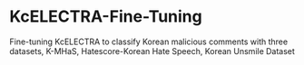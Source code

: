 # KcELECTRA-Fine-Tuning
Fine-tuning KcELECTRA to classify Korean malicious comments with three datasets, K-MHaS, Hatescore-Korean Hate Speech, Korean Unsmile Dataset
